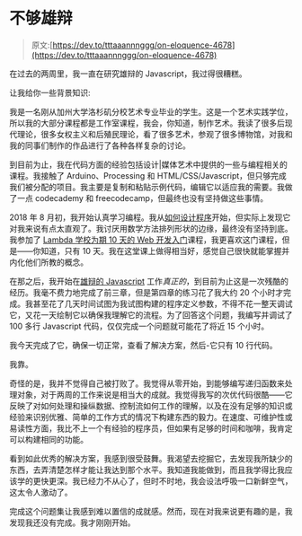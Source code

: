 # 不够雄辩

> 原文:[https://dev.to/tttaaannnggg/on-eloquence-4678](https://dev.to/tttaaannnggg/on-eloquence-4678)

在过去的两周里，我一直在研究雄辩的 Javascript，我过得很糟糕。

让我给你一些背景知识:

我是一名刚从加州大学洛杉矶分校艺术专业毕业的学生。这是一个艺术实践学位，所以我的大部分课程都是工作室课程，我会，你知道，制作艺术。我读了很多后现代理论，很多女权主义和后殖民理论，看了很多艺术，参观了很多博物馆，对我和我的同事们制作的作品进行了各种各样复杂的讨论。

到目前为止，我在代码方面的经验包括设计|媒体艺术中提供的一些与编程相关的课程。我接触了 Arduino、Processing 和 HTML/CSS/Javascript，但只够完成我们被分配的项目。我主要是复制和粘贴示例代码，编辑它以适应我的需要。我做了一点 codecademy 和 freecodecamp，但最终也没有坚持做这些事情。

2018 年 8 月初，我开始认真学习编程。我从[如何设计程序](https://htdp.org/)开始，但实际上发现它对我来说有点太直观了。我讨厌用数学方法排列形状的边缘，最终没有坚持到底。我参加了 [Lambda 学校为期 10 天的 Web 开发入门](https://lambdaschool.com/courses/cs/web/101/)课程，我更喜欢这门课程，但是——你知道，只有 10 天。我在这堂课上做得相当好，感觉自己很快就能掌握并内化他们所教的概念。

在那之后，我开始在[雄辩的 Javascript](http://eloquentjavascript.net/) 工作*真正的*，到目前为止这是一次残酷的经历。我毫不费力地完成了前三章，但是第四章的练习花了我大约 20 个小时才完成。我甚至花了几天时间试图为我试图构建的程序定义参数，不得不花一整天调试它，又花一天绘制它以确保我理解它的流程。为了回答这个问题，我编写并调试了 100 多行 Javascript 代码，仅仅完成一个问题就可能花了将近 15 个小时。

我今天完成了它，确保一切正常，查看了解决方案，然后-它只有 10 行代码。

我靠。

奇怪的是，我并不觉得自己被打败了。我觉得从零开始，到能够编写递归函数来处理对象，对于两周的工作来说是相当大的成就。我觉得我写的次优代码很酷——它反映了对如何处理和操纵数据、控制流如何工作的理解，以及在没有足够的知识或经验来识别优雅、简单的工作方式的情况下构建东西的毅力。在速度、可维护性或易读性方面，我比不上一个有经验的程序员，但如果有足够的时间和咖啡，我肯定可以构建相同的功能。

看到如此优秀的解决方案，我感到很受鼓舞。我渴望去挖掘它，去发现我所缺少的东西，去弄清楚怎样才能让我达到那个水平。我知道我能做到，而且我学得比我应该学的更快更深。我已经力不从心了，但时不时地，我会设法呼吸一口新鲜空气，这太令人激动了。

完成这个问题集让我感到难以置信的成就感。然而，现在对我来说更有趣的是，我发现我还没有完成。我才刚刚开始。